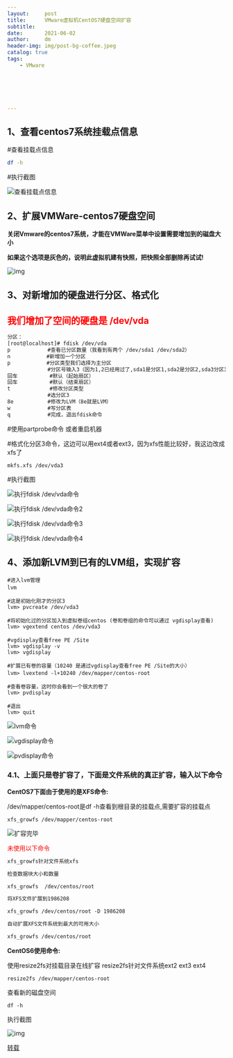 ```yaml
---
layout:     post
title:      VMware虚拟机CentOS7硬盘空间扩容
subtitle:   
date:       2021-06-02
author:     dm
header-img: img/post-bg-coffee.jpeg
catalog: true
tags:
    - VMware






---
```


## 1、查看centos7系统挂载点信息

#查看挂载点信息

```sh
df -h  
```

#执行截图

![查看挂载点信息](https://raw.githubusercontent.com/DongMing0103/MarkdownCloudImage/master/data/%E6%9F%A5%E7%9C%8B%E6%8C%82%E8%BD%BD%E7%82%B9%E4%BF%A1%E6%81%AFdf-h.jpg)

 

## 2、扩展VMWare-centos7硬盘空间

**关闭Vmware的centos7系统，才能在VMWare菜单中设置需要增加到的磁盘大小**

**如果这个选项是灰色的，说明此虚拟机建有快照，把快照全部删除再试试!**

![img](https://images2018.cnblogs.com/blog/872610/201805/872610-20180524182550831-1169675176.png)

 

## 3、对新增加的硬盘进行分区、格式化

## <font color="red"> 我们增加了空间的硬盘是 /dev/vda</font>

```tex
分区： 
[root@localhost]# fdisk /dev/vda
p　　　　　　  #查看已分区数量（我看到有两个 /dev/sda1 /dev/sda2） 
n　　　　　　　#新增加一个分区
p　　　　　　　#分区类型我们选择为主分区 
　　　　　　   #分区号输入3（因为1,2已经用过了,sda1是分区1,sda2是分区2,sda3分区3） 
回车　　　　　  #默认（起始扇区）
回车　　　　　  #默认（结束扇区）
t　　　　　　　 #修改分区类型 
　　　　　　   #选分区3
8e　　　　　 　#修改为LVM（8e就是LVM）
w　　　　　  　#写分区表
q　　　　　  　#完成，退出fdisk命令
```

 #使用partprobe命令 或者重启机器

#格式化分区3命令，这边可以用ext4或者ext3，因为xfs性能比较好，我这边改成xfs了

```shell
mkfs.xfs /dev/vda3
```

#执行截图

![执行fdisk /dev/vda命令](https://raw.githubusercontent.com/DongMing0103/MarkdownCloudImage/master/data/%E6%89%A7%E8%A1%8Cfdisk%20/dev/sda%E5%91%BD%E4%BB%A4.jpg)

![执行fdisk /dev/vda命令2](https://raw.githubusercontent.com/DongMing0103/MarkdownCloudImage/master/data/%E6%89%A7%E8%A1%8Cfdisk%20/dev/vda%E5%91%BD%E4%BB%A42.jpg)

![执行fdisk /dev/vda命令3](https://raw.githubusercontent.com/DongMing0103/MarkdownCloudImage/master/data/%E6%89%A7%E8%A1%8Cfdisk%20/dev/vda%E5%91%BD%E4%BB%A43.jpg)

![执行fdisk /dev/vda命令4](https://raw.githubusercontent.com/DongMing0103/MarkdownCloudImage/master/data/%E6%89%A7%E8%A1%8Cfdisk%20/dev/vda%E5%91%BD%E4%BB%A44.jpg)

## 4、添加新LVM到已有的LVM组，实现扩容

```
#进入lvm管理
lvm　　　　　　　　　　　　           

#这是初始化刚才的分区3
lvm> pvcreate /dev/vda3

#将初始化过的分区加入到虚拟卷组centos (卷和卷组的命令可以通过 vgdisplay查看)
lvm> vgextend centos /dev/vda3

#vgdisplay查看free PE /Site
lvm> vgdisplay -v
lvm> vgdisplay

#扩展已有卷的容量（10240 是通过vgdisplay查看free PE /Site的大小）
lvm> lvextend -l+10240 /dev/mapper/centos-root　　

#查看卷容量，这时你会看到一个很大的卷了
lvm> pvdisplay

#退出
lvm> quit
```

![lvm命令](https://raw.githubusercontent.com/DongMing0103/MarkdownCloudImage/master/data/lvm.jpg)

![vgdisplay命令](https://raw.githubusercontent.com/DongMing0103/MarkdownCloudImage/master/data/vgdisplay%E5%91%BD%E4%BB%A4.jpg)


![pvdisplay命令](https://raw.githubusercontent.com/DongMing0103/MarkdownCloudImage/master/data/pvdisplay%E5%91%BD%E4%BB%A4.jpg)

### 4.1、上面只是卷扩容了，下面是文件系统的真正扩容，输入以下命令

**CentOS7下面由于使用的是XFS命令:**

/dev/mapper/centos-root是df -h查看到根目录的挂载点,需要扩容的挂载点

```shell
xfs_growfs /dev/mapper/centos-root
```

![扩容完毕](https://raw.githubusercontent.com/DongMing0103/MarkdownCloudImage/master/data/%E6%89%A9%E5%AE%B9%E5%AE%8C%E6%AF%95.jpg)

<font color="red">未使用以下命令</font>

``` tex
xfs_growfs针对文件系统xfs

检查数据块大小和数量

xfs_growfs  /dev/centos/root

将XFS文件扩展到1986208

xfs_growfs /dev/centos/root -D 1986208

自动扩展XFS文件系统到最大的可用大小

xfs_growfs /dev/centos/root

```

**CentOS6使用命令:**

使用resize2fs对挂载目录在线扩容
resize2fs针对文件系统ext2 ext3 ext4

```
resize2fs /dev/mapper/centos-root
```

查看新的磁盘空间

```shell
df -h
```

执行截图

![img](https://images2018.cnblogs.com/blog/872610/201805/872610-20180524183850522-2039464691.png)

[转载](https://www.cnblogs.com/Sungeek/p/9084510.html)
